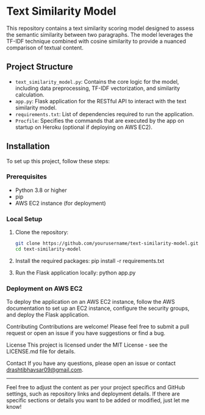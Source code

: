 # Text Similarity Model

This repository contains a text similarity scoring model designed to assess the semantic similarity between two paragraphs. The model leverages the TF-IDF technique combined with cosine similarity to provide a nuanced comparison of textual content.

## Project Structure

- `text_similarity_model.py`: Contains the core logic for the model, including data preprocessing, TF-IDF vectorization, and similarity calculation.
- `app.py`: Flask application for the RESTful API to interact with the text similarity model.
- `requirements.txt`: List of dependencies required to run the application.
- `Procfile`: Specifies the commands that are executed by the app on startup on Heroku (optional if deploying on AWS EC2).

## Installation

To set up this project, follow these steps:

### Prerequisites

- Python 3.8 or higher
- pip
- AWS EC2 instance (for deployment)

### Local Setup

1. Clone the repository:
   ```bash
   git clone https://github.com/yourusername/text-similarity-model.git
   cd text-similarity-model
2. Install the required packages:
    pip install -r requirements.txt

3. Run the Flask application locally:
   python app.py


### Deployment on AWS EC2
To deploy the application on an AWS EC2 instance, follow the AWS documentation to set up an EC2 instance, configure the security groups, and deploy the Flask application.

Contributing
Contributions are welcome! Please feel free to submit a pull request or open an issue if you have suggestions or find a bug.

License
This project is licensed under the MIT License - see the LICENSE.md file for details.

Contact
If you have any questions, please open an issue or contact drashtibhavsar09@gmail.com.


---

Feel free to adjust the content as per your project specifics and GitHub settings, such as repository links and deployment details. If there are specific sections or details you want to be added or modified, just let me know!
